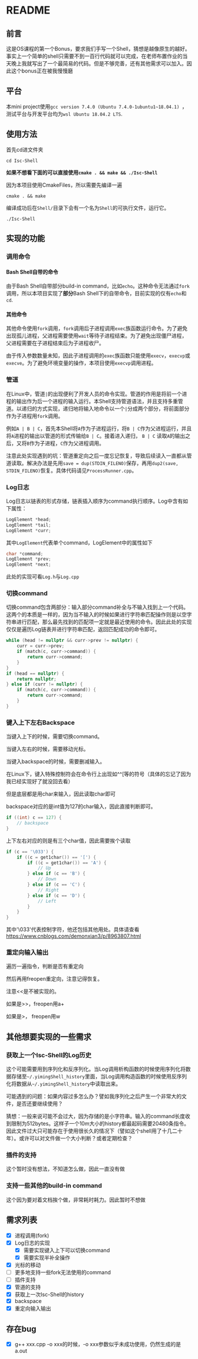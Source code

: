 # README

## 前言

这是OS课程的第一个Bonus，要求我们手写一个Shell，猜想是越像原生的越好。事实上一个简单的shell只需要不到一百行代码就可以完成，在老师布置作业的当天晚上我就写出了一个最简易的代码。但是不够完善，还有其他需求可以加入。因此这个bonus正在被我慢慢磨

## 平台

本mini project使用`gcc version 7.4.0 (Ubuntu 7.4.0-1ubuntu1~18.04.1) `，测试平台与开发平台均为`wsl Ubuntu 18.04.2 LTS`. 

## 使用方法

首先cd进文件夹

```shell
cd Isc-Shell
```

**如果不想看下面的可以直接使用`cmake . && make && ./Isc-Shell`**

因为本项目使用CmakeFiles，所以需要先编译一遍

```shell
cmake . && make
```

编译成功后在`Shell/`目录下会有一个名为`Shell`的可执行文件，运行它。

```shell
./Isc-Shell
```

## 实现的功能

### 调用命令

#### Bash Shell自带的命令

由于Bash Shell自带部分build-in command，比如`echo`。这种命令无法通过`fork`调用，所以本项目实现了**部分**Bash Shell下的自带命令，目前实现的仅有`echo`和`cd`.

#### 其他命令

其他命令使用`fork`调用，`fork`调用后子进程调用`exec`族函数运行命令。为了避免出现孤儿进程，父进程需要使用`wait`等待子进程结束。为了避免出现僵尸进程，父进程需要在子进程结束后为子进程收尸。

由于传入参数数量未知，因此子进程调用的`exec`族函数只能使用`execv`，`execvp`或`execve`。为了避免环境变量的操作，本项目使用`execvp`调用进程。

### 管道

在Linux中，管道`|`的出现便利了开发人员的命令实现。管道的作用是将前一个进程的输出作为后一个进程的输入运行。本Shell支持管道语法，并且支持多重管道。以递归的方式实现，递归地将输入地命令以一个`|`分成两个部分，将前面部分作为子进程用`fork`调用。

例如`A | B | C`，首先本Shell将`A`作为子进程运行，将`B | C`作为父进程运行，并且将`A`进程的输出以管道的形式传输给`B | C`。接着进入递归， `B | C` 读取`A`的输出之后，又将`B`作为子进程，`C`作为父进程调用。

注意此处实现遇到的坑：管道重定向之后一度忘记恢复，导致后续读入一直都从管道读取。解决办法是先用`save = dup(STDIN_FILENO)`保存，再用`dup2(save, STDIN_FILENO)`恢复。具体代码请见`ProcessRunner.cpp`。

### Log日志

Log日志以链表的形式存储，链表插入顺序为command执行顺序。Log中含有如下属性：

```c++
LogElement *head;
LogElement *tail;
LogElement *curr;
```

其中`LogElement`代表单个command，LogElement中的属性如下

```c++
char *command;
LogElement *prev;
LogElement *next;
```

此处的实现可看`Log.h`与`Log.cpp`

### 切换command

切换command包含两部分：输入部分command补全与不输入找到上一个代码。这两个的本质是一样的，因为当不输入的时候如果进行字符串匹配操作则是以空字符串进行匹配，那么最先找到的匹配项一定就是最近使用的命令。因此此处的实现仅仅是遍历Log链表并进行字符串匹配，返回匹配成功的命令即可。

```c++
while (head != nullptr && curr->prev != nullptr) {
    curr = curr->prev;
    if (match(c, curr->command)) {
        return curr->command;
    }
}
if (head == nullptr) {
    return nullptr;
} else if (curr != nullptr) {
    if (match(c, curr->command)) {
        return curr->command;
    }
}
```

### 键入上下左右Backspace

当键入上下的时候，需要切换command。

当键入左右的时候，需要移动光标。

当键入backspace的时候，需要删减输入。

在Linux下，键入特殊控制符会在命令行上出现如^^[等的符号（具体的忘记了因为我已经实现好了就没回去看）

但是底层都是用char来输入，因此读取char即可

backspace对应的是int值为127的char输入，因此直接判断即可。

```c++
if ((int) c == 127) {
	// backspace
} 
```

上下左右对应的则是有三个char值，因此需要挨个读取

```c++
if (c == '\033') {
    if ((c = get1char()) == '[') {
        if ((c = get1char()) == 'A') {
        	// Up
        } else if (c == 'B') {
        	// Down
        } else if (c == 'C') {
        	// Right
        } else if (c == 'D') {
        	// Left
        }
    }
} 
```

其中'\033'代表控制字符，他还包括其他用处。具体请查看<https://www.cnblogs.com/demonxian3/p/8963807.html>

### 重定向输入输出

遍历一遍指令，判断是否有重定向

然后再用freopen重定向，注意记得恢复。

注意<<是不被实现的。

如果是>>，freopen用a+

如果是>， freopen用w

## 其他想要实现的一些需求

### 获取上一个Isc-Shell的Log历史

这个可能需要用到序列化和反序列化。当Log调用析构函数的时候使用序列化将数据存储至`~/.yimingShell_history`里面，当Log调用构造函数的时候使用反序列化将数据从`~/.yimingShell_history`中读取出来。

可能遇到的问题：如果内容过多怎么办？譬如我序列化之后产生一个非常大的文件，是否还要继续使用？

猜想：一般来说可能不会过大，因为存储的是小字符串。输入的command长度收到限制为512bytes。这样子一个10m大小的history都最起码需要20480条指令。因此文件过大只可能存在于使用很长久的情况下（譬如这个shell用了十几二十年）。或许可以对文件做一个大小判断？或者定期检查？

### 插件的支持

这个暂时没有想法，不知道怎么做，因此一直没有做

### 支持一些其他的build-in command

这个因为要对着文档挨个做，非常耗时耗力。因此暂时不想做

## 需求列表

 - [x] 进程调用(fork)
 - [x] Log日志的实现
    - [x] 需要实现键入上下可以切换command
    - [x] 需要实现半补全操作
 - [x] 光标的移动
 - [ ] 更多地支持一些fork无法使用的command
 - [ ] 插件支持
 - [x] 管道的支持
 - [x] 获取上一次Isc-Shell的history
 - [x] backspace
 - [x] 重定向输入输出

## 存在bug
 - [x] g++ xxx.cpp -o xxx的时候，-o xxx参数似乎未成功使用，仍然生成的是a.out